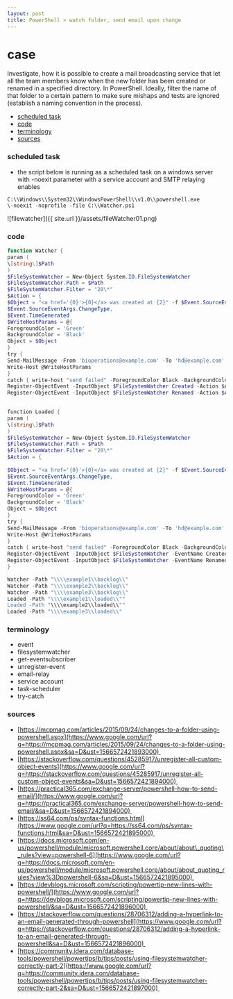```yaml
---
layout: post
title: PowerShell > watch folder, send email upon change
---
```


# case

Investigate, how it is possible to create a mail broadcasting service that let all the team members know when the new folder has been created or renamed in a specified directory. In PowerShell. Ideally, filter the name of that folder to a certain pattern to make sure mishaps and tests are ignored (establish a naming convention in the process).

<!-- TOC -->

- [scheduled task](#scheduled-task)
- [code](#code)
- [terminology](#terminology)
- [sources](#sources)

<!-- /TOC -->
### scheduled task

* the script below is running as a scheduled task on a windows server with -noexit parameter with a service account and SMTP relaying enables

```plaintext
C:\\Windows\\System32\\WindowsPowerShell\\v1.0\\powershell.exe 
\-noexit -noprofile -file C:\\Watcher.ps1
```
![filewatcher]({{ site.url }}/assets/fileWatcher01.png)

### code

```powershell
function Watcher { 
param ( 
\[string\]$Path  
) 
$FileSystemWatcher = New-Object System.IO.FileSystemWatcher 
$FileSystemWatcher.Path = $Path
$FileSystemWatcher.Filter = "20\*"
$Action = { 
$Object = "<a href='{0}'>{0}</a> was created at {2}" -f $Event.SourceEventArgs.FullPath, 
$Event.SourceEventArgs.ChangeType, 
$Event.TimeGenerated 
$WriteHostParams = @{ 
ForegroundColor = 'Green'  
BackgroundColor = 'Black'  
Object = $Object  
} 
try { 
Send-MailMessage -From 'bioperations@example.com' -To 'hd@example.com' -Subject "HD: New Backlog Folder ready to be Loaded" -Body $Object -SmtpServer'DEUNonAuthSMTP.grouphc.net' -ErrorAction Stop -BodyAsHtml 
Write-Host @WriteHostParams 
} 
catch { write-host "send failed" -ForegroundColor Black -BackgroundColor White } } 
Register-ObjectEvent -InputObject $FileSystemWatcher Created -Action $Action  
Register-ObjectEvent -InputObject $FileSystemWatcher Renamed -Action $Action

  
function Loaded { 
param ( 
\[string\]$Path  
) 
$FileSystemWatcher = New-Object System.IO.FileSystemWatcher 
$FileSystemWatcher.Path = $Path  
$FileSystemWatcher.Filter = "20\*"  
$Action = { 
     
$Object = "<a href='{0}'>{0}</a> was created at {2}" -f $Event.SourceEventArgs.FullPath, 
$Event.SourceEventArgs.ChangeType, 
$Event.TimeGenerated 
$WriteHostParams = @{ 
ForegroundColor = 'Green'  
BackgroundColor = 'Black'  
Object = $Object  
} 
try { 
Send-MailMessage -From 'bioperations@example.com' -To 'hd@example.com' -Subject "HD: Files Loaded into SAP: Check Reports" -Body $Object -SmtpServer'SMTP.example.net' -ErrorAction Stop -BodyAsHtml 
Write-Host @WriteHostParams 
} 
catch { write-host "send failed" -ForegroundColor Black -BackgroundColor White } } 
Register-ObjectEvent -InputObject $FileSystemWatcher -EventName Created -Action $Action 
Register-ObjectEvent -InputObject $FileSystemWatcher -EventName Renamed -Action $Action  
}

Watcher -Path "\\\\example1\\backlog\\"
Watcher -Path "\\\\example2\\backlog\\"  
Watcher -Path "\\\\example3\\backlog\\"  
Loaded -Path "\\\\example1\\loaded\\""  
Loaded -Path "\\\\example2\\loaded\\""
Loaded -Path "\\\\example3\\loaded\\"
```

### terminology

* event
* filesystemwatcher
* get-eventsubscriber
* unregister-event
* email-relay
* service account
* task-scheduler
* try-catch

### sources

* [https://mcpmag.com/articles/2015/09/24/changes-to-a-folder-using-powershell.aspx](https://www.google.com/url?q=https://mcpmag.com/articles/2015/09/24/changes-to-a-folder-using-powershell.aspx&sa=D&ust=1566572421893000) 
* [https://stackoverflow.com/questions/45285917/unregister-all-custom-object-events](https://www.google.com/url?q=https://stackoverflow.com/questions/45285917/unregister-all-custom-object-events&sa=D&ust=1566572421894000) 
* [https://practical365.com/exchange-server/powershell-how-to-send-email/](https://www.google.com/url?q=https://practical365.com/exchange-server/powershell-how-to-send-email/&sa=D&ust=1566572421894000) 
* [https://ss64.com/ps/syntax-functions.html](https://www.google.com/url?q=https://ss64.com/ps/syntax-functions.html&sa=D&ust=1566572421895000) 
* [https://docs.microsoft.com/en-us/powershell/module/microsoft.powershell.core/about/about\_quoting\_rules?view=powershell-6](https://www.google.com/url?q=https://docs.microsoft.com/en-us/powershell/module/microsoft.powershell.core/about/about_quoting_rules?view%3Dpowershell-6&sa=D&ust=1566572421895000) 
* [https://devblogs.microsoft.com/scripting/powertip-new-lines-with-powershell/](https://www.google.com/url?q=https://devblogs.microsoft.com/scripting/powertip-new-lines-with-powershell/&sa=D&ust=1566572421896000) 
* [https://stackoverflow.com/questions/28706312/adding-a-hyperlink-to-an-email-generated-through-powershell](https://www.google.com/url?q=https://stackoverflow.com/questions/28706312/adding-a-hyperlink-to-an-email-generated-through-powershell&sa=D&ust=1566572421896000) 
* [https://community.idera.com/database-tools/powershell/powertips/b/tips/posts/using-filesystemwatcher-correctly-part-2](https://www.google.com/url?q=https://community.idera.com/database-tools/powershell/powertips/b/tips/posts/using-filesystemwatcher-correctly-part-2&sa=D&ust=1566572421897000) 
